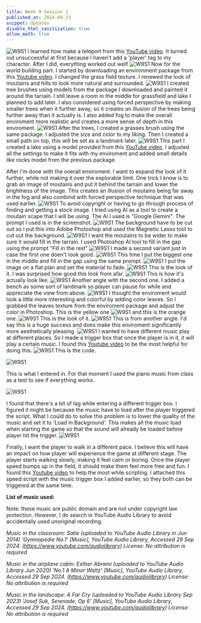 ```yaml
---
title: Week 9 Session 1
published_at: 2024-09-23
snippet: Updates
disable_html_sanitization: true
allow_math: true
---
```


![W9S1](W9S1_1.png)
I learned how make a teleport from this [YouTube video](https://youtu.be/2IDrPmGf7Mg?si=YSNiHMaJb5eE_5cl). It turned out unsuccessful at first because I haven't add a 'player' tag to my character. After I did, everything worked out well!
![W9S1](W9S1_2.png)
Now for the world building part. I started by downloading an environment package from this [Youtube video](https://youtu.be/Fhx7t0REfMI?si=O3Xjr7yd7B0pNbof). I changed the grass field texture. I renewed the look of moutains and hills to look more natural and surrounded.
![W9S1](W9S1_3.png)
I created tree brushes using models from the package I downloaded and painted it around the tarrain. I still leave a room in the middle for grassfield and lake I planned to add later. I also considered using forced perspective by making smaller trees when it further away, so it creates an illusion of the trees being further away than it actually is. I also added fog to make the overall enviroment more realistic and creates a more sense of depth in this enviroment.
![W9S1](W9S1_4.png)
After the trees, I created a grasses brush using the same package. I adjusted the size and color to my liking. Then I created a small path on top, this will be set as a landmark later.
![W9S1](W9S1_5.png)
This part I created a lake using a model provided from this [YouTube video](https://www.youtube.com/watch?v=pOo48Vdtwwk&ab_channel=spaderdabomb). I adjusted all the settings to make it fits with my enviroment and added small details like rocks model from the previous package.

After I'm done with the overall enviroment. I want to expand the look of it further, while not making it over the explorable limit. One trick I know is to grab an image of moutains and put it behind the tarrain and lower the brightness of the image. This creates an illusion of moutains being far away in the fog and also combind with forced perspective technique that was used earlier.
![W9S1](W9S1_5.5.png)
To avoid copyright or having to go through process of finding and getting a stock image. I tried using AI as a tool to create a moutain scape that I will be using. The AI I used is "Google Gemini". The prompt I used is in the screenshot.
![W9S1](W9S1_6.png)
The background have to be cut out so I put this into Adobe Photoshop and used the Magnetic Lasso tool to cut out the background.
![W9S1](W9S1_7.png)
I want the moutains to be wider to make sure it would fill in the tarrain. I used Photoshop AI tool to fill in the gap using the prompt "Fill in the rest"
![W9S1](W9S1_8.png)
I made a second variant just in case the first one doen't look good.
![W9S1](W9S1_9.png)
This time I put the biggest one in the middle and fill in the gap using the same prompt.
![W9S1](W9S1_10.png)
I put the image on a flat plan and set the material to fade.
![W9S1](W9S1_11.png)
This is the look of it. I was surprised how good this look from afar.
![W9S1](W9S1_13.png)
This is how it's actually look like.
![W9S1](W9S1_12.png)
Another angle with the second one. I added a bench as some sort of landmark so player can pause for while and appreciate the view from above.
![W9S1](W9S1_15.png)
I thought the enviroment would look a little more interesting and colorful by adding color leaves. So I grabbed the leaves texture from the enviroment package and adjust the color in Photoshop. This is the yellow one
![W9S1](W9S1_16.png)
and this is the orange one.
![W9S1](W9S1_17.png)
This is the look of it.
![W9S1](W9S1_18.png)
This is from another angle. I'd say this is a huge success and does make this enviroment significantly more aesthetically pleasing.
![W9S1](W9S1_19.png)
I wanted to have different music play at different places. So I made a trigger box that once the player is in it, it will play a certain music. I found this [Youtube video](https://www.youtube.com/watch?v=p1ZgS2z-LTs&ab_channel=passivestar) to be the most helpful for doing this.
![W9S1](W9S1_20.png)
This is the code.

![W9S1](W9S1_21.png)

This is what I entered in. For that moment I used the piano music from class as a test to see if everything works.

![W9S1](W9S1_22.png)

I found that there's a bit of lag while entering a different trigger box. I figured it might be because the music have to load after the player triggered the script. What I could do to solve this problem is to lower the quality of the music and set it to 'Load in Background'. This makes all the music load when starting the game so that the sound will already be loaded before player hit the trigger.
![W9S1](W9S1_23.png)

Finally, I want the player to walk in a different pace. I believe this will have an impact on how player will experience the game at different stage. The player starts walking slowly, making it feel calm or boring. Once the player speed bumps up in the field, it should make them feel more free and fun. I found this [Youtube video](https://youtu.be/RbergKXWWQc?si=Q-7fTRYr7QIG3u8f) to help the most while scripting. I attached this speed script with the music trigger box I added earlier, so they both can be triggered at the same time.

**List of music used:**

Note: these music are public domain and are not under copyright law protection. However, I do search in YouTube Audio Library to avoid accidentally used unoriginal recording.

*Music in the classroom: Satie (uploaded to YouTube Audio Library in Jun 2014) 'Gymnopédie No.1' [Music], YouTube Audio Library, Accessed 29 Sep 2024. (https://www.youtube.com/audiolibrary) License: No attribution is required*

*Music in the airplane cabin: Esther Abrami (uploaded to YouTube Audio Library Jun 2020) 'No.1 A Minor Waltz' [Music], YouTube Audio Library, Accessed 29 Sep 2024. (https://www.youtube.com/audiolibrary) License: No attribution is required*

*Music in the landscape: A Far Cry (uploaded to YouTube Audio Library Sep 2023) 'Josef Suk, Serenade, Op 6' [Music], YouTube Audio Library, Accessed 29 Sep 2024. (https://www.youtube.com/audiolibrary) License: No attribution is required*
